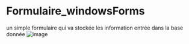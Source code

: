 # Formulaire_windowsForms
un simple formulaire qui va stockée les information entrée dans la base donnée
![image](https://user-images.githubusercontent.com/116391840/203256368-5ab00740-c1e5-4aaf-82d2-ca6959ecc317.png)
